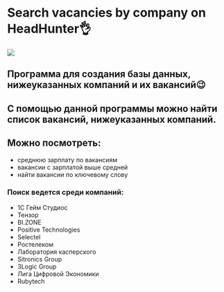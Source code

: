 <h1>Search vacancies by company on HeadHunter👌</h1>
<img src="https://irecommend.ru/sites/default/files/product-images/57951/hh_ru_logo.jpg">
<h2>Программа для создания базы данных, нижеуказанных компаний и их вакансий😉</h2>
<h2>С помощью данной программы можно найти список вакансий, нижеуказанных компаний.</h2>
<h2>Можно посмотреть:</h2>

+ среднюю зарплату по вакансиям
+ вакансии с зарплатой выше средней
+ найти вакансии по ключевому слову

<h3>Поиск ведется среди компаний:</h3>

+ 1С Гейм Студиос
+ Тензор
+ BI.ZONE
+ Positive Technologies
+ Selectel
+ Ростелеком
+ Лаборатория касперского
+ Sitronics Group
+ 3Logic Group
+ Лига Цифровой Экономики
+ Rubytech
